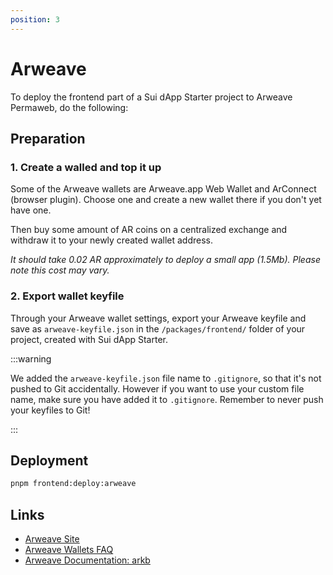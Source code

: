 ```yaml
---
position: 3
---
```


# Arweave

To deploy the frontend part of a Sui dApp Starter project to Arweave Permaweb, do the following:

## Preparation

### 1. Create a walled and top it up

Some of the Arweave wallets are Arweave.app Web Wallet and ArConnect (browser plugin). Choose one and create a new wallet there if you don't yet have one.

Then buy some amount of AR coins on a centralized exchange and withdraw it to your newly created wallet address. 

_It should take 0.02 AR approximately to deploy a small app (1.5Mb). Please note this cost may vary._

### 2. Export wallet keyfile

Through your Arweave wallet settings, export your Arweave keyfile and save as `arweave-keyfile.json` in the `/packages/frontend/` folder of your project, created with Sui dApp Starter.

:::warning

We added the `arweave-keyfile.json` file name to `.gitignore`, so that it's not pushed to Git accidentally.
However if you want to use your custom file name, make sure you have added it to `.gitignore`.
Remember to never push your keyfiles to Git!

:::

## Deployment

```bash
pnpm frontend:deploy:arweave
```

## Links

* [Arweave Site](https://www.arweave.org/)
* [Arweave Wallets FAQ](https://docs.arweave.org/developers/wallets/wallet-faq)
* [Arweave Documentation: arkb](https://cookbook.arweave.dev/guides/deployment/arkb.html)
